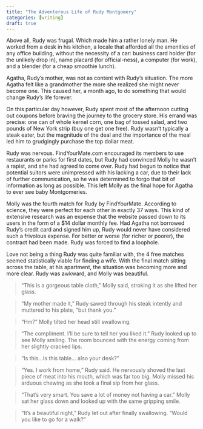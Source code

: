 ```yaml
---
title: "The Adventerous Life of Rudy Montgomery"
categories: [writing]
draft: true
---
```


Above all, Rudy was frugal. Which made him a rather lonely man. He worked from a desk in his kitchen, a locale that afforded all the amenities of any office building, without the necessity of a car: business card holder (for the unlikely drop in), name placard (for official-ness), a computer (for work), and a blender (for a cheap smoothie lunch).

Agatha, Rudy’s mother, was not as content with Rudy’s situation. The more Agatha felt like a grandmother the more she realized she might never become one. This caused her, a month ago, to do something that would change Rudy’s life forever.

On this particular day however, Rudy spent most of the afternoon cutting out coupons before braving the journey to the grocery store. His errand was precise: one can of whole kernel corn, one bag of tossed salad, and two pounds of New York strip (buy one get one free). Rudy wasn’t typically a steak eater, but the magnitude of the deal and the importance of the meal led him to grudgingly purchase the top dollar meat.

Rudy was nervous. FindYourMate.com encouraged its members to use restaurants or parks for first dates, but Rudy had convinced Molly he wasn’t a rapist, and she had agreed to come over. Rudy had begun to notice that potential suitors were unimpressed with his lacking a car, due to their lack of further communication, so he was determined to forgo that bit of information as long as possible. This left Molly as the final hope for Agatha to ever see baby Montgomeries.

Molly was the fourth match for Rudy by FindYourMate. According to science, they were perfect for each other in exactly 37 ways. This kind of extensive research was an expense that the website passed down to its users in the form of a $14 dollar monthly fee. Had Agatha not borrowed Rudy’s credit card and signed him up, Rudy would never have considered such a frivolous expense. For better or worse (for richer or poorer), the contract had been made. Rudy was forced to find a loophole.

Love not being a thing Rudy was quite familiar with, the 4 free matches seemed statistically viable for finding a wife. With the final match sitting across the table, at his apartment, the situation was becoming more and more clear. Rudy was awkward, and Molly was beautiful.

> “This is a gorgeous table cloth,” Molly said, stroking it as she lifted her glass.

> “My mother made it,” Rudy sawed through his steak intently and muttered to his plate, “but thank you.”

> “Hm?” Molly tilted her head still swallowing.

> “The compliment. I’ll be sure to tell her you liked it.” Rudy looked up to see Molly smiling. The room bounced with the energy coming from her slightly cracked lips.

> “Is this…Is this table… also your desk?”

> “Yes. I work from home,” Rudy said. He nervously shoved the last piece of meat into his mouth, which was far too big. Molly missed his arduous chewing as she took a final sip from her glass.

> “That’s very smart. You save a lot of money not having a car.” Molly sat her glass down and looked up with the same gripping smile.

> “It’s a beautiful night,” Rudy let out after finally swallowing. “Would you like to go for a walk?”
